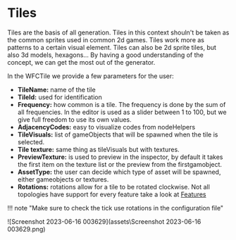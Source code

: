 # Tiles

Tiles are the basis of all generation. Tiles in this context shouln't be taken as the common sprites used in common 2d games. Tiles work more as patterns to a certain visual element. Tiles can also be 2d sprite tiles, but also 3d models, hexagons... By having a good understanding of the concept, we can get the most out of the generator.

In the WFCTile we provide a few parameters for the user:

+ **TileName:** name of the tile
+ **TileId:** used for identification
+ **Frequency:** how common is a tile. The frequency is done by the sum of all frequencies. In the editor is used as a slider between 1 to 100, but we give full freedom to use its own values.
+ **AdjacencyCodes:** easy to visualize codes from nodeHelpers
+ **TileVisuals:** list of gameObjects that will be spawned when the tile is selected.
+ **Tile texture:** same thing as tileVisuals but with textures.
+ **PreviewTexture:** is used to preview in the inspector, by default it takes the first item on the texture list or the preview from the firstgamobject.
+ **AssetType:** the user can decide which type of asset will be spawned, either gameobjects or textures.
+ **Rotations:** rotations allow for a tile to be rotated clockwise.  Not all topologies have support for every feature take a look at [Features](../features/index.md)

!!! note "Make sure to check the tick use rotations in the configuration file"

![Screenshot 2023-06-16 003629](assets\Screenshot 2023-06-16 003629.png)